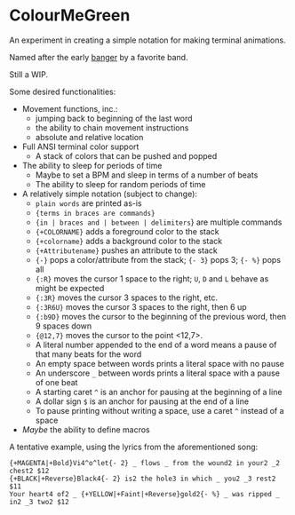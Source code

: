 # ColourMeGreen
An experiment in creating a simple notation for making terminal animations.

Named after the early [banger](https://www.youtube.com/watch?v=lJne0uWgaK8) by a favorite band.

Still a WIP.

Some desired functionalities:
* Movement functions, inc.:
  * jumping back to beginning of the last word
  * the ability to chain movement instructions
  * absolute and relative location
* Full ANSI terminal color support
  * A stack of colors that can be pushed and popped
* The ability to sleep for periods of time
  * Maybe to set a BPM and sleep in terms of a number of beats
  * The ability to sleep for random periods of time
* A relatively simple notation (subject to change):
  * `plain words` are printed as-is
  * `{terms in braces are commands}`
  * `{in | braces and | between | delimiters`} are multiple commands
  * `{+COLORNAME}` adds a foreground color to the stack
  * `{+colorname}` adds a background color to the stack
  * `{+Attributename}` pushes an attribute to the stack
  * `{-}` pops a color/attribute from the stack; `{- 3}` pops 3; `{- %}` pops all
  * `{:R}` moves the cursor 1 space to the right; `U`, `D` and `L` behave as might be expected
  * `{:3R}` moves the cursor 3 spaces to the right, etc.
  * `{:3R6U}` moves the cursor 3 spaces to the right, then 6 up
  * `{:b9D}` moves the cursor to the beginning of the previous word, then 9 spaces down
  * `{@12,7}` moves the cursor to the point <12,7>.
  * A literal number appended to the end of a word means a pause of that many beats for the word
  * An empty space between words prints a literal space with no pause
  * An underscore `_` between words prints a literal space with a pause of one beat
  * A starting caret `^` is an anchor for pausing at the beginning of a line
  * A dollar sign `$` is an anchor for pausing at the end of a line
  * To pause printing without writing a space, use a caret `^` instead of a space
* *Maybe* the ability to define macros

A tentative example, using the lyrics from the aforementioned song:

    {+MAGENTA|+Bold}Vi4^o^let{- 2} _ flows _ from the wound2 in your2 _2 chest2 $12
    {+BLACK|+Reverse}Black4{- 2} is2 the hole3 in which _ you2 _3 rest2 $11
    Your heart4 of2 _ {+YELLOW|+Faint|+Reverse}gold2{- %} _ was ripped _ in2 _3 two2 $12
